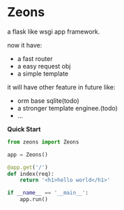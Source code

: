 # Zeons

a flask like wsgi app framework.

now it have:

* a fast router
* a easy request obj
* a simple template

it will have other feature in future like:

* orm base sqlite(todo)
* a stronger template enginee.(todo)
* ...

**Quick Start**

``` python
from zeons import Zeons

app = Zeons()

@app.get('/')
def index(req):
    return '<h1>hello world</h1>'

if __name__ == '__main__':
    app.run()
```
